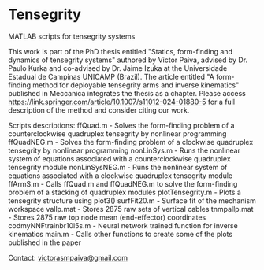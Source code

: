 # Tensegrity
MATLAB scripts for tensegrity systems

This work is part of the PhD thesis entitled "Statics, form-finding and dynamics of tensegrity systems" authored by Victor Paiva, advised by Dr. Paulo Kurka and co-advised by Dr. Jaime Izuka at the Universidade Estadual de Campinas UNICAMP (Brazil). The article entitled "A form-finding method for deployable tensegrity arms and inverse kinematics" published in Meccanica integrates the thesis as a chapter. Please access https://link.springer.com/article/10.1007/s11012-024-01880-5 for a full description of the method and consider citing our work.

Scripts descriptions:
ffQuad.m - Solves the form-finding problem of a counterclockwise quadruplex tensegrity by nonlinear programming 
ffQuadNEG.m - Solves the form-finding problem of a clockwise quadruplex tensegrity by nonlinear programming 
nonLinSys.m - Runs the nonlinear system of equations associated with a counterclockwise quadruplex tensegrity module
nonLinSysNEG.m - Runs the nonlinear system of equations associated with a clockwise quadruplex tensegrity module
ffArmS.m - Calls ffQuad.m and ffQuadNEG.m to solve the form-finding problem of a stacking of quadruplex modules
plotTensegrity.m - Plots a tensegrity structure using plot3()
surfFit20.m - Surface fit of the mechanism workspace
vallp.mat - Stores 2875 raw sets of vertical cables
tnmpallp.mat - Stores 2875 raw top node mean (end-effector) coordinates
codmyNNFtrainbr10l5s.m - Neural network trained function for inverse kinematics
main.m - Calls other functions to create some of the plots published in the paper

Contact: victorasmpaiva@gmail.com
